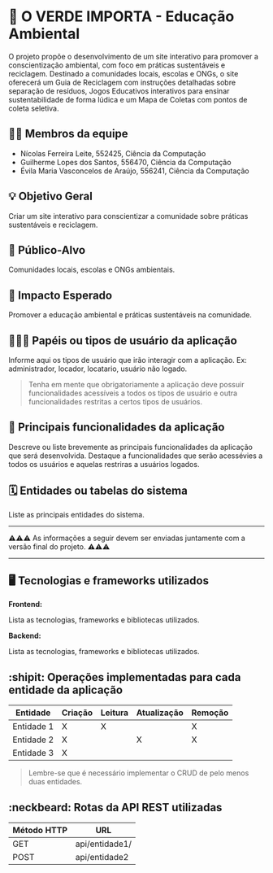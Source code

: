 # :checkered_flag: O VERDE IMPORTA - Educação Ambiental

O projeto propõe o desenvolvimento de um site interativo para promover a conscientização ambiental, com foco em práticas sustentáveis e reciclagem. Destinado a comunidades locais, escolas e ONGs, o site oferecerá um Guia de Reciclagem com instruções detalhadas sobre separação de resíduos, Jogos Educativos interativos para ensinar sustentabilidade de forma lúdica e um Mapa de Coletas com pontos de coleta seletiva.


## :technologist: Membros da equipe

<ul>
  <li>Nícolas Ferreira Leite, 552425, Ciência da Computação</li>
  <li>Guilherme Lopes dos Santos, 556470, Ciência da Computação</li>
  <li>Évila Maria Vasconcelos de Araújo, 556241, Ciência da Computação</li>
</ul>

## :bulb: Objetivo Geral
Criar um site interativo para conscientizar a comunidade sobre práticas sustentáveis e reciclagem.

## :eyes: Público-Alvo
Comunidades locais, escolas e ONGs ambientais.

## :star2: Impacto Esperado
Promover a educação ambiental e práticas sustentáveis na comunidade.

## :people_holding_hands: Papéis ou tipos de usuário da aplicação

Informe aqui os tipos de usuário que irão interagir com a aplicação. Ex: administrador, locador, locatario, usuário não logado.

> Tenha em mente que obrigatoriamente a aplicação deve possuir funcionalidades acessíveis a todos os tipos de usuário e outra funcionalidades restritas a certos tipos de usuários.

## :triangular_flag_on_post:	 Principais funcionalidades da aplicação

Descreve ou liste brevemente as principais funcionalidades da aplicação que será desenvolvida. Destaque a funcionalidades que serão acessévies a todos os usuários e aquelas restriras a usuários logados.

## :spiral_calendar: Entidades ou tabelas do sistema

Liste as principais entidades do sistema.


----

:warning::warning::warning: As informações a seguir devem ser enviadas juntamente com a versão final do projeto. :warning::warning::warning:


----

## :desktop_computer: Tecnologias e frameworks utilizados

**Frontend:**

Lista as tecnologias, frameworks e bibliotecas utilizados.

**Backend:**

Lista as tecnologias, frameworks e bibliotecas utilizados.


## :shipit: Operações implementadas para cada entidade da aplicação


| Entidade| Criação | Leitura | Atualização | Remoção |
| --- | --- | --- | --- | --- |
| Entidade 1 | X |  X  |  | X |
| Entidade 2 | X |    |  X | X |
| Entidade 3 | X |    |  |  |

> Lembre-se que é necessário implementar o CRUD de pelo menos duas entidades.

## :neckbeard: Rotas da API REST utilizadas

| Método HTTP | URL |
| --- | --- |
| GET | api/entidade1/|
| POST | api/entidade2 |
